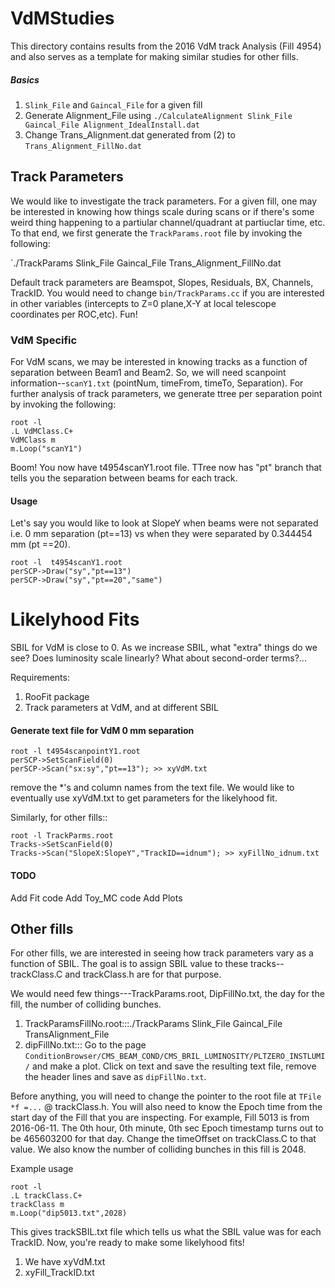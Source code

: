 # VdMStudies
This directory contains results from the 2016 VdM track Analysis (Fill 4954) and also serves as a template for making similar studies for other fills.

##### Basics
1. `Slink_File` and `Gaincal_File` for a given fill
2. Generate Alignment_File using `./CalculateAlignment Slink_File Gaincal_File Alignment_IdealInstall.dat`
3. Change Trans_Alignment.dat generated from (2) to `Trans_Alignment_FillNo.dat`


## Track Parameters
We would like to investigate the track parameters. For a given fill, one may be interested in knowing how things scale during scans or if there's some weird thing happening to a partiular channel/quadrant at partiuclar time, etc. To that end, we first generate the `TrackParams.root` file by invoking the following:

`./TrackParams Slink_File Gaincal_File Trans_Alignment_FillNo.dat

Default track parameters are Beamspot, Slopes, Residuals, BX, Channels, TrackID. You would need to change `bin/TrackParams.cc` if you are interested in other variables (intercepts to Z=0 plane,X-Y at local telescope coordinates per ROC,etc). Fun!

### VdM Specific

For VdM scans, we may be interested in knowing tracks as a function of separation between Beam1 and Beam2. So, we will need scanpoint information--`scanY1.txt` (pointNum, timeFrom, timeTo, Separation). For further analysis of track parameters, we generate ttree per separation point by invoking the following:

```
root -l
.L VdMClass.C+
VdMClass m
m.Loop("scanY1")
```

Boom! You now have t4954scanY1.root file. TTree now has "pt" branch that tells you the separation between beams for each track.

#### Usage
Let's say you would like to look at SlopeY when beams were not separated i.e. 0 mm separation (pt==13) vs when they were separated by 0.344454 mm (pt ==20). 

```
root -l  t4954scanY1.root
perSCP->Draw("sy","pt==13")
perSCP->Draw("sy","pt==20","same")
```

# Likelyhood Fits
SBIL for VdM is close to 0. As we increase SBIL, what "extra" things do we see? Does luminosity scale linearly? What about second-order terms?...

Requirements: 
1. RooFit package
2. Track parameters at VdM, and at different SBIL

#### Generate text file for VdM 0 mm separation

```
root -l t4954scanpointY1.root
perSCP->SetScanField(0)
perSCP->Scan("sx:sy","pt==13"); >> xyVdM.txt
```

remove the *'s and column names from the text file. We would like to eventually use xyVdM.txt to get parameters for the likelyhood fit.


Similarly, for other fills::

```
root -l TrackParms.root
Tracks->SetScanField(0)
Tracks->Scan("SlopeX:SlopeY","TrackID==idnum"); >> xyFillNo_idnum.txt
```

#### TODO
Add Fit code
Add Toy_MC code
Add Plots

## Other fills
For other fills, we are interested in seeing how track parameters vary as a function of SBIL. The goal is to assign SBIL value to these tracks--trackClass.C and trackClass.h are for that purpose. 

We would need few things---TrackParams.root, DipFillNo.txt, the day for the fill, the number of colliding bunches.

1. TrackParamsFillNo.root:::./TrackParams Slink_File Gaincal_File TransAlignment_File
2. dipFillNo.txt::: Go to the page `ConditionBrowser/CMS_BEAM_COND/CMS_BRIL_LUMINOSITY/PLTZERO_INSTLUMI/` and make a plot. Click on text and save the resulting text file, remove the header lines and save as `dipFillNo.txt`.

 Before anything, you will need to change the pointer to the root file at ` TFile *f =... ` @ trackClass.h. You will also need to know the Epoch time from the start day of the Fill that you are inspecting. For example, Fill 5013 is from 2016-06-11. The 0th hour, 0th minute, 0th sec Epoch timestamp turns out to be 465603200 for that day. Change the timeOffset on trackClass.C to that value. We also know the number of colliding bunches in this fill is 2048.

Example usage

```
root -l
.L trackClass.C+
trackClass m
m.Loop("dip5013.txt",2028) 
```

This gives trackSBIL.txt file which tells us what the SBIL value was for each TrackID. Now, you're ready to make some likelyhood fits!

1. We have xyVdM.txt
2. xyFill_TrackID.txt
